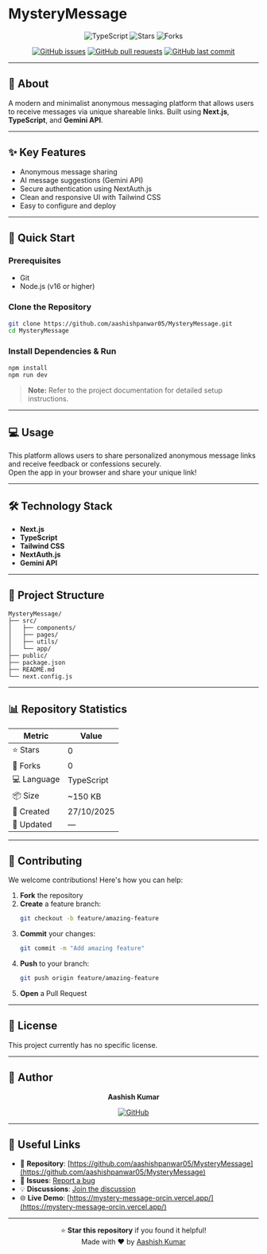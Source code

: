 # MysteryMessage

<div align="center">

![TypeScript](https://img.shields.io/badge/Language-TypeScript-blue.svg) 
![Stars](https://img.shields.io/github/stars/aashishpanwar05/MysteryMessage?style=social) 
![Forks](https://img.shields.io/github/forks/aashishpanwar05/MysteryMessage?style=social)

[![GitHub issues](https://img.shields.io/github/issues/aashishpanwar05/MysteryMessage)](https://github.com/aashishpanwar05/MysteryMessage/issues)
[![GitHub pull requests](https://img.shields.io/github/issues-pr/aashishpanwar05/MysteryMessage)](https://github.com/aashishpanwar05/MysteryMessage/pulls)
[![GitHub last commit](https://img.shields.io/github/last-commit/aashishpanwar05/MysteryMessage)](https://github.com/aashishpanwar05/MysteryMessage/commits)

</div>

---

## 📖 About

A modern and minimalist anonymous messaging platform that allows users to receive messages via unique shareable links. Built using **Next.js**, **TypeScript**, and **Gemini API**.

---

## ✨ Key Features

- Anonymous message sharing  
- AI message suggestions (Gemini API)  
- Secure authentication using NextAuth.js  
- Clean and responsive UI with Tailwind CSS  
- Easy to configure and deploy  

---

## 🚀 Quick Start

### Prerequisites

- Git  
- Node.js (v16 or higher)

### Clone the Repository
```bash
git clone https://github.com/aashishpanwar05/MysteryMessage.git
cd MysteryMessage
```

### Install Dependencies & Run
```bash
npm install
npm run dev
```

> **Note:** Refer to the project documentation for detailed setup instructions.

---

## 💻 Usage

This platform allows users to share personalized anonymous message links and receive feedback or confessions securely.  
Open the app in your browser and share your unique link!

---

## 🛠️ Technology Stack

- **Next.js**
- **TypeScript**
- **Tailwind CSS**
- **NextAuth.js**
- **Gemini API**

---

## 📁 Project Structure

```text
MysteryMessage/
├── src/
│   ├── components/
│   ├── pages/
│   ├── utils/
│   └── app/
├── public/
├── package.json
├── README.md
└── next.config.js
```

---

## 📊 Repository Statistics

| Metric | Value |
|--------|-------|
| ⭐ Stars | 0 |
| 🍴 Forks | 0 |
| 💻 Language | TypeScript |
| 📦 Size | ~150 KB |
| 📅 Created | 27/10/2025 |
| 🔄 Updated | — |

---

## 🤝 Contributing

We welcome contributions! Here's how you can help:

1. **Fork** the repository  
2. **Create** a feature branch:  
   ```bash
   git checkout -b feature/amazing-feature
   ```
3. **Commit** your changes:  
   ```bash
   git commit -m "Add amazing feature"
   ```
4. **Push** to your branch:  
   ```bash
   git push origin feature/amazing-feature
   ```
5. **Open** a Pull Request  

---

## 📄 License

This project currently has no specific license.

---

## 👤 Author

<div align="center">

**Aashish Kumar**

[![GitHub](https://img.shields.io/badge/GitHub-aashishpanwar05-181717?style=for-the-badge&logo=github)](https://github.com/aashishpanwar05)

</div>

---

## 🔗 Useful Links

- 📁 **Repository**: [https://github.com/aashishpanwar05/MysteryMessage](https://github.com/aashishpanwar05/MysteryMessage)  
- 🐛 **Issues**: [Report a bug](https://github.com/aashishpanwar05/MysteryMessage/issues)  
- 💡 **Discussions**: [Join the discussion](https://github.com/aashishpanwar05/MysteryMessage/discussions)  
- 🌐 **Live Demo**: [https://mystery-message-orcin.vercel.app/](https://mystery-message-orcin.vercel.app/)

---

<div align="center">

⭐ **Star this repository** if you found it helpful!  
Made with ❤️ by [Aashish Kumar](https://github.com/aashishpanwar05)

</div>
